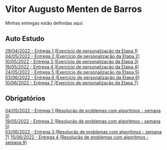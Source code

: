# Vitor Augusto Menten de Barros
Minhas entregas estão definidas aqui:
## Auto Estudo
<a href="https://github.com/dtonavitor/modulo2_autoestudos/tree/main/03_AUT_EST_ENTREGA/Semana%201"> 29/04/2022 - Entrega 1 (Exercício de personalização da Etapa 1)</a>
<br/>
<a href="https://github.com/dtonavitor/modulo2_autoestudos/tree/main/03_AUT_EST_ENTREGA/Semana%202"> 04/05/2022 - Entrega 2 (Exercício de personalização da Etapa 2)</a>
<br/>
<a href="https://github.com/dtonavitor/modulo2_autoestudos/tree/main/03_AUT_EST_ENTREGA/Semana%203"> 10/05/2022 - Entrega 3 (Exercício de personalização da Etapa 3)</a>
<br/>
<a href="https://github.com/dtonavitor/modulo2_autoestudos/tree/main/03_AUT_EST_ENTREGA/Semana%204"> 19/05/2022 - Entrega 4 (Exercício de personalização da Etapa 4)</a>
<br/>
<a href="https://github.com/dtonavitor/modulo2_autoestudos/tree/main/03_AUT_EST_ENTREGA/Semana%205"> 24/05/2022 - Entrega 5 (Exercício de personalização da Etapa 5)</a>
<br/>
<a href="https://github.com/dtonavitor/modulo2_autoestudos/tree/main/03_AUT_EST_ENTREGA/Semana%206"> 03/06/2022 - Entrega 6 (Exercício de personalização da Etapa 6)</a>
<br/>
<a href="https://github.com/dtonavitor/modulo2_autoestudos/tree/main/03_AUT_EST_ENTREGA/Semana%207"> 10/06/2022 - Entrega 7 (Exercício de personalização da Etapa 7)</a>
## Obrigatórios
<a href="https://github.com/dtonavitor/modulo2_autoestudos/tree/main/04_AUT_EST_EX_OBRIGATORIOS/Semana%203"> 04/05/2022 - Entrega 1 (Resolução de problemas com algoritmos - semana 3)</a>
<br/>
<a href="https://github.com/dtonavitor/modulo2_autoestudos/tree/main/04_AUT_EST_EX_OBRIGATORIOS/Semana%205"> 19/05/2022 - Entrega 2 (Resolução de problemas com algoritmos - semana 5)</a>
<br/>
<a href="https://github.com/dtonavitor/modulo2_autoestudos/tree/main/04_AUT_EST_EX_OBRIGATORIOS/Semana%207"> 03/06/2022 - Entrega 3 (Resolução de problemas com algoritmos - semana 7)</a>
<a href="https://github.com/dtonavitor/modulo2_autoestudos/tree/main/04_AUT_EST_EX_OBRIGATORIOS/Semana%209"> 15/06/2022 - Entrega 4 (Resolução de problemas com algoritmos - semana 9)</a>

